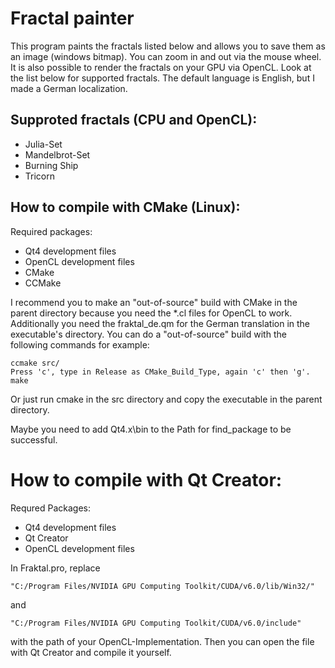 # Fractal painter

This program paints the fractals listed below and allows you to save them as an image (windows bitmap).
You can zoom in and out via the mouse wheel.
It is also possible to render the fractals on your GPU via OpenCL. Look at the
list below for supported fractals.
The default language is English, but I made a German localization.

## Supproted fractals (CPU and OpenCL):
- Julia-Set
- Mandelbrot-Set
- Burning Ship
- Tricorn


## How to compile with CMake (Linux):

Required packages:
- Qt4 development files
- OpenCL development files
- CMake
- CCMake

I recommend you to make an "out-of-source" build with CMake in the parent directory because you need the *.cl files for OpenCL to work.
Additionally you need the fraktal_de.qm for the German translation in the executable's directory.
You can do a "out-of-source" build with the following commands for example:
```
ccmake src/
Press 'c', type in Release as CMake_Build_Type, again 'c' then 'g'.
make
```
Or just run cmake in the src directory and copy the executable in the parent directory.

Maybe you need to add Qt4.x\bin to the Path for find_package to be successful.


# How to compile with Qt Creator:
Requred Packages:
- Qt4 development files
- Qt Creator
- OpenCL development files

In Fraktal.pro, replace
```
"C:/Program Files/NVIDIA GPU Computing Toolkit/CUDA/v6.0/lib/Win32/"
```
and
```
"C:/Program Files/NVIDIA GPU Computing Toolkit/CUDA/v6.0/include"
```
with the path of your OpenCL-Implementation.
Then you can open the file with Qt Creator and compile it yourself.
